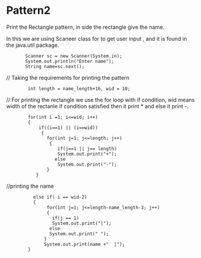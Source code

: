 # Pattern2
Print the Rectangle pattern, in side the rectangle give the name.

In this we are using Scaneer class for to get user input , and it is found in the java.util package.

           Scanner sc = new Scanner(System.in);
           System.out.println("Enter name");
           String name=sc.next();
// Taking the  requirements for printing the pattern

            int length = name_length+16, wid = 10;
            
// For printing the rectangle we use the for loop with if condition, wid means width of the rectanle
if condition satisfied then it print * and else it print -.
 
            for(int i =1; i<=wid; i++)
            {
                if((i==1) || (i==wid))
                 {
                   for(int j=1; j<=length; j++)
                    {
                       if(j==1 || j== length)
                       System.out.print("+");                                                                                        
                      else
                       System.out.print("-");
                   }
               }
//printing the name 

              else if( i == wid-2)
              {
                   for(int j=1; j<=length-name_length-3; j++)
                   {
                     if(j == 1)
                     System.out.print("|");
                    else
                    System.out.print(" ");
                  }
                  System.out.print(name +"  |");
            }
               
            
            
            
